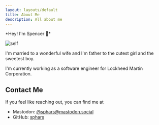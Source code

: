 ```yaml
---
layout: layouts/default
title: About Me
description: All about me
---
```


*Hey! I'm Spencer 👋*️

![self](/static/img/self.jpg "Yep that's me")

I'm married to a wonderful wife and I'm father to the cutest girl and the sweetest boy.

I'm currently working as a software engineer for Lockheed Martin Corporation.

## Contact Me
If you feel like reaching out, you can find me at
 * Mastodon: [@sphars@mastodon.social](https://mastodon.social/@sphars)
 * GitHub: [sphars](https://github.com/sphars)
